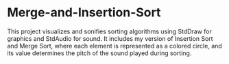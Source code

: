 # Merge-and-Insertion-Sort
This project visualizes and sonifies sorting algorithms using StdDraw for graphics and StdAudio for sound. It includes my version of Insertion Sort and Merge Sort, where each element is represented as a colored circle, and its value determines the pitch of the sound played during sorting.

